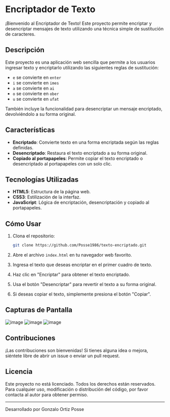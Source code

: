 # Encriptador de Texto

¡Bienvenido al Encriptador de Texto! Este proyecto permite encriptar y desencriptar mensajes de texto utilizando una técnica simple de sustitución de caracteres.

## Descripción

Este proyecto es una aplicación web sencilla que permite a los usuarios ingresar texto y encriptarlo utilizando las siguientes reglas de sustitución:

- `e` se convierte en `enter`
- `i` se convierte en `imes`
- `a` se convierte en `ai`
- `o` se convierte en `ober`
- `u` se convierte en `ufat`

También incluye la funcionalidad para desencriptar un mensaje encriptado, devolviéndolo a su forma original.

## Características

- **Encriptado**: Convierte texto en una forma encriptada según las reglas definidas.
- **Desencriptado**: Restaura el texto encriptado a su forma original.
- **Copiado al portapapeles**: Permite copiar el texto encriptado o desencriptado al portapapeles con un solo clic.

## Tecnologías Utilizadas

- **HTML5**: Estructura de la página web.
- **CSS3**: Estilización de la interfaz.
- **JavaScript**: Lógica de encriptación, desencriptación y copiado al portapapeles.

## Cómo Usar

1. Clona el repositorio:
    ```bash
    git clone https://github.com/Posse1986/texto-encriptado.git
    ```

3. Abre el archivo `index.html` en tu navegador web favorito.

4. Ingresa el texto que deseas encriptar en el primer cuadro de texto.

5. Haz clic en "Encriptar" para obtener el texto encriptado.

6. Usa el botón "Desencriptar" para revertir el texto a su forma original.

7. Si deseas copiar el texto, simplemente presiona el botón "Copiar".

## Capturas de Pantalla

![image](https://github.com/user-attachments/assets/270d4e55-3c63-4296-9f32-825dac082b55)
![image](https://github.com/user-attachments/assets/a196d079-ab55-43bd-84e3-bd4af3988c7e)
![image](https://github.com/user-attachments/assets/0a1c3739-f5fa-49b9-a92a-b424d5f1a9f0)



## Contribuciones

¡Las contribuciones son bienvenidas! Si tienes alguna idea o mejora, siéntete libre de abrir un issue o enviar un pull request.

## Licencia

Este proyecto no está licenciado. Todos los derechos están reservados. Para cualquier uso, modificación o distribución del código, por favor contacta al autor para obtener permiso.

---

Desarrollado por Gonzalo Ortiz Posse
